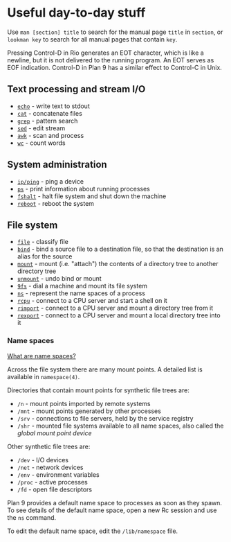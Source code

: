 # Useful day-to-day stuff

Use `man [section] title` to search for the manual page `title` in `section`, or `lookman key` to search for all manual pages that contain `key`.

Pressing Control-D in Rio generates an EOT character, which is like a newline, but it is not delivered to the running program. An EOT serves as EOF indication. Control-D in Plan 9 has a similar effect to Control-C in Unix.

## Text processing and stream I/O

- [`echo`](https://man.9front.org/1/echo) - write text to stdout
- [`cat`](https://man.9front.org/1/cat) - concatenate files
- [`grep`](https://man.9front.org/1/grep) - pattern search
- [`sed`](https://man.9front.org/1/sed) - edit stream
- [`awk`](https://man.9front.org/1/awk) - scan and process
- [`wc`](https://man.9front.org/1/wc) - count words

## System administration

- [`ip/ping`](http://man.9front.org/8/ping) - ping a device
- [`ps`](https://man.9front.org/1/ps) - print information about running processes
- [`fshalt`](https://man.9front.org/8/fshalt) - halt file system and shut down the machine
- [`reboot`](https://man.9front.org/8/reboot) - reboot the system

## File system

- [`file`](https://man.9front.org/1/file) - classify file
- [`bind`](https://man.9front.org/1/bind) - bind a source file to a destination file, so that the destination is an alias for the source
- [`mount`](https://man.9front.org/1/bind) - mount (i.e. "attach") the contents of a directory tree to another directory tree
- [`unmount`](https://man.9front.org/1/bind) - undo bind or mount
- [`9fs`](https://man.9front.org/4/srv) - dial a machine and mount its file system
- [`ns`](https://man.9front.org/1/ns) - represent the name spaces of a process
- [`rcpu`](https://man.9front.org/1/rcpu) - connect to a CPU server and start a shell on it
- [`rimport`](https://man.9front.org/1/rcpu) - connect to a CPU server and mount a directory tree from it
- [`rexport`](https://man.9front.org/1/rcpu) - connect to a CPU server and mount a local directory tree into it

### Name spaces

[What are name spaces?](namespaces.md#informal-definition-of-name-space)

Across the file system there are many mount points. A detailed list is available in `namespace(4)`. 
 
Directories that contain mount points for synthetic file trees are:

- `/n` - mount points imported by remote systems
- `/mnt` - mount points generated by other processes
- `/srv` - connections to file servers, held by the service registry
- `/shr` - mounted file systems available to all name spaces, also called the *global mount point device*

Other synthetic file trees are:

- `/dev` - I/O devices
- `/net` - network devices 
- `/env` - environment variables
- `/proc` - active processes
- `/fd` - open file descriptors

Plan 9 provides a default name space to processes as soon as they spawn. To see details of the default name space, open a new Rc session and use the `ns` command.

To edit the default name space, edit the `/lib/namespace` file.
